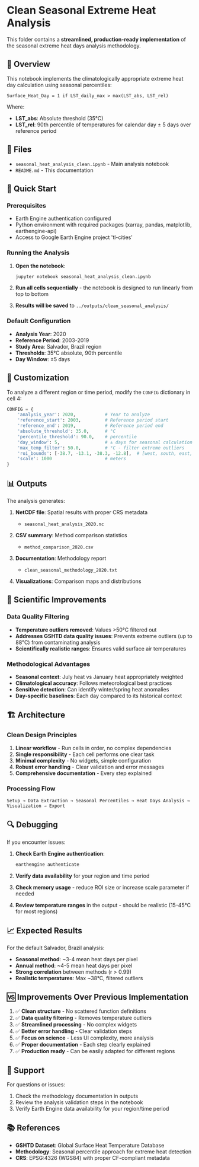 # Clean Seasonal Extreme Heat Analysis

This folder contains a **streamlined, production-ready implementation** of the seasonal extreme heat days analysis methodology.

## 🎯 Overview

This notebook implements the climatologically appropriate extreme heat day calculation using seasonal percentiles:

```
Surface_Heat_Day = 1 if LST_daily_max > max(LST_abs, LST_rel)
```

Where:
- **LST_abs**: Absolute threshold (35°C)
- **LST_rel**: 90th percentile of temperatures for calendar day ± 5 days over reference period

## 📁 Files

- `seasonal_heat_analysis_clean.ipynb` - Main analysis notebook
- `README.md` - This documentation

## 🚀 Quick Start

### Prerequisites
- Earth Engine authentication configured
- Python environment with required packages (xarray, pandas, matplotlib, earthengine-api)
- Access to Google Earth Engine project 'tl-cities'

### Running the Analysis

1. **Open the notebook**:
   ```bash
   jupyter notebook seasonal_heat_analysis_clean.ipynb
   ```

2. **Run all cells sequentially** - the notebook is designed to run linearly from top to bottom

3. **Results will be saved** to `../outputs/clean_seasonal_analysis/`

### Default Configuration
- **Analysis Year**: 2020
- **Reference Period**: 2003-2019
- **Study Area**: Salvador, Brazil region
- **Thresholds**: 35°C absolute, 90th percentile
- **Day Window**: ±5 days

## 🔧 Customization

To analyze a different region or time period, modify the `CONFIG` dictionary in cell 4:

```python
CONFIG = {
    'analysis_year': 2020,           # Year to analyze
    'reference_start': 2003,         # Reference period start
    'reference_end': 2019,           # Reference period end
    'absolute_threshold': 35.0,      # °C
    'percentile_threshold': 90.0,    # percentile
    'day_window': 5,                 # ± days for seasonal calculation
    'max_temp_filter': 50.0,         # °C - filter extreme outliers
    'roi_bounds': [-38.7, -13.1, -38.3, -12.8],  # [west, south, east, north]
    'scale': 1000                    # meters
}
```

## 📊 Outputs

The analysis generates:

1. **NetCDF file**: Spatial results with proper CRS metadata
   - `seasonal_heat_analysis_2020.nc`

2. **CSV summary**: Method comparison statistics
   - `method_comparison_2020.csv`

3. **Documentation**: Methodology report
   - `clean_seasonal_methodology_2020.txt`

4. **Visualizations**: Comparison maps and distributions

## 🔬 Scientific Improvements

### Data Quality Filtering
- **Temperature outliers removed**: Values >50°C filtered out
- **Addresses GSHTD data quality issues**: Prevents extreme outliers (up to 88°C) from contaminating analysis
- **Scientifically realistic ranges**: Ensures valid surface air temperatures

### Methodological Advantages
- **Seasonal context**: July heat vs January heat appropriately weighted
- **Climatological accuracy**: Follows meteorological best practices
- **Sensitive detection**: Can identify winter/spring heat anomalies
- **Day-specific baselines**: Each day compared to its historical context

## 🏗️ Architecture

### Clean Design Principles
1. **Linear workflow** - Run cells in order, no complex dependencies
2. **Single responsibility** - Each cell performs one clear task
3. **Minimal complexity** - No widgets, simple configuration
4. **Robust error handling** - Clear validation and error messages
5. **Comprehensive documentation** - Every step explained

### Processing Flow
```
Setup → Data Extraction → Seasonal Percentiles → Heat Days Analysis → Visualization → Export
```

## 🔍 Debugging

If you encounter issues:

1. **Check Earth Engine authentication**:
   ```bash
   earthengine authenticate
   ```

2. **Verify data availability** for your region and time period

3. **Check memory usage** - reduce ROI size or increase scale parameter if needed

4. **Review temperature ranges** in the output - should be realistic (15-45°C for most regions)

## 📈 Expected Results

For the default Salvador, Brazil analysis:
- **Seasonal method**: ~3-4 mean heat days per pixel
- **Annual method**: ~4-5 mean heat days per pixel  
- **Strong correlation** between methods (r > 0.99)
- **Realistic temperatures**: Max ~38°C, filtered outliers

## 🆚 Improvements Over Previous Implementation

1. ✅ **Clean structure** - No scattered function definitions
2. ✅ **Data quality filtering** - Removes temperature outliers
3. ✅ **Streamlined processing** - No complex widgets
4. ✅ **Better error handling** - Clear validation steps
5. ✅ **Focus on science** - Less UI complexity, more analysis
6. ✅ **Proper documentation** - Each step clearly explained
7. ✅ **Production ready** - Can be easily adapted for different regions

## 📧 Support

For questions or issues:
1. Check the methodology documentation in outputs
2. Review the analysis validation steps in the notebook
3. Verify Earth Engine data availability for your region/time period

## 📚 References

- **GSHTD Dataset**: Global Surface Heat Temperature Database
- **Methodology**: Seasonal percentile approach for extreme heat detection
- **CRS**: EPSG:4326 (WGS84) with proper CF-compliant metadata